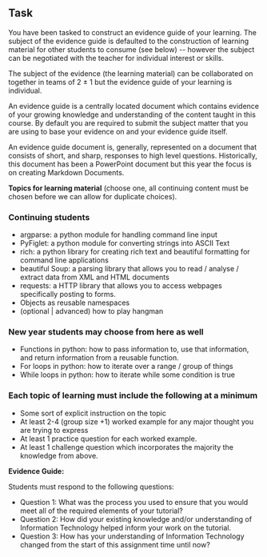 
## Task

You have been tasked to construct an evidence guide of your learning.
The subject of the evidence guide is defaulted to the construction of
learning material for other students to consume (see below) -- however
the subject can be negotiated with the teacher for individual interest
or skills.

The subject of the evidence (the learning material) can be collaborated
on together in teams of 2 ± 1 but the evidence guide of your learning is
individual.

An evidence guide is a centrally located document which contains
evidence of your growing knowledge and understanding of the content
taught in this course. By default you are required to submit the subject
matter that you are using to base your evidence on and your evidence
guide itself.

An evidence guide document is, generally, represented on a document that
consists of short, and sharp, responses to high level questions.
Historically, this document has been a PowerPoint document but this year
the focus is on creating Markdown Documents.

**Topics for learning material** (choose one, all continuing content
must be chosen before we can allow for duplicate choices).

### Continuing students

* argparse: a python module for handling command line input
* PyFiglet: a python module for converting strings into ASCII Text
* rich: a python library for creating rich text and beautiful formatting for command line applications
* beautiful Soup: a parsing library that allows you to read / analyse / extract data from XML and HTML documents
* requests: a HTTP library that allows you to access webpages specifically posting to forms.
* Objects as reusable namespaces
* (optional \| advanced) how to play hangman

### New year students may choose from here as well

* Functions in python: how to pass information to, use that information, and return information from a reusable function.
* For loops in python: how to iterate over a range / group of things
* While loops in python: how to iterate while some condition is true

### Each topic of learning must include the following at a minimum

* Some sort of explicit instruction on the topic
* At least 2-4 (group size +1) worked example for any major thought you are trying to express
* At least 1 practice question for each worked example.
* At least 1 challenge question which incorporates the majority the
    knowledge from above.

**Evidence Guide:**

Students must respond to the following questions:

* Question 1: What was the process you used to ensure that you would meet all of the required elements of your tutorial?
* Question 2: How did your existing knowledge and/or understanding of Information Technology helped inform your work on the tutorial.
* Question 3: How has your understanding of Information Technology changed from the start of this assignment time until now?
